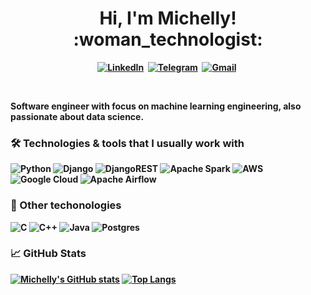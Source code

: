 <p>
  <h1 align="center"><b>Hi, I'm Michelly! :woman_technologist: </h1>
</p>
<p align="center">
<a href="https://www.linkedin.com/in/michellyrds/"><img src="https://img.shields.io/badge/LinkedIn-0077B5?style=for-the-badge&logo=linkedin&logoColor=white" alt="LinkedIn" /></a>&nbsp;
<a href="https://t.me/mi_rds"><img src="https://img.shields.io/badge/Telegram-2CA5E0?style=for-the-badge&logo=telegram&logoColor=white" alt="Telegram" /></a>&nbsp;
<a href="https://mail.google.com/mail/u/0/?fs=1&to=michelly.silva753@gmail.com&su=SUBJECT&body=BODY&tf=cm"><img src="https://img.shields.io/badge/Gmail-D14836?style=for-the-badge&logo=gmail&logoColor=white" alt="Gmail" /></a>&nbsp;
</p>
<br />

Software engineer with focus on machine learning engineering, also passionate about data science. 

<!-- [![Michelly's wakatime stats](https://github-readme-stats.vercel.app/api/wakatime?username=michellyrds)](https://github.com/anuraghazra/github-readme-stats) -->
### :hammer_and_wrench: Technologies & tools that I usually work with
![Python](https://img.shields.io/badge/python-3670A0?style=flat-square&logo=python&logoColor=ffdd54)
![Django](https://img.shields.io/badge/django-%23092E20.svg?style=flat-square&logo=django&logoColor=white)
![DjangoREST](https://img.shields.io/badge/django-REST-ff1709?style=flat-square&logo=django&logoColor=white&color=ff1709&labelColor=gray)
![Apache Spark](https://img.shields.io/badge/Apache_Spark-FFFFFF?style=flat-square&logo=apachespark&logoColor=#E35A16)
![AWS](https://img.shields.io/badge/AWS-%23FF9900.svg?style=flat-square&logo=amazon-aws&logoColor=white)
![Google Cloud](https://img.shields.io/badge/GoogleCloud-%234285F4.svg?style=flat-square&logo=google-cloud&logoColor=white)
![Apache Airflow](https://img.shields.io/badge/Apache%20Airflow-017CEE?style=flat-square&logo=Apache%20Airflow&logoColor=white)

### :wrench: Other techonologies
![C](https://img.shields.io/badge/c-%2300599C.svg?style=flat-square&logo=c&logoColor=white)
![C++](https://img.shields.io/badge/c++-%2300599C.svg?style=flat-square&logo=c%2B%2B&logoColor=white)
![Java](https://img.shields.io/badge/java-%23ED8B00.svg?style=flat-square&logo=java&logoColor=white)
![Postgres](https://img.shields.io/badge/postgres-%23316192.svg?style=flat-square&logo=postgresql&logoColor=white)


### :chart_with_upwards_trend: GitHub Stats
[![Michelly's GitHub stats](https://github-readme-stats.vercel.app/api?username=michellyrds&count_private=true&show_icons=true&theme=dracula&hide_border=true)](https://github.com/anuraghazra/github-readme-stats)
[![Top Langs](https://github-readme-stats.vercel.app/api/top-langs/?username=michellyrds&layout=compact&theme=dracula&hide=jupyter%20notebook&hide_border=true)](https://github.com/anuraghazra/github-readme-stats)

<!-- [![Readme Card](https://github-readme-stats.vercel.app/api/pin/?username=michellyrds&repo=mlp)](https://github.com/anuraghazra/github-readme-stats) -->


<!--
**michellyrds/michellyrds** is a ✨ _special_ ✨ repository because its `README.md` (this file) appears on your GitHub profile.

Here are some ideas to get you started:

- 🔭 I’m currently working on ...
- 🌱 I’m currently learning ...
- 👯 I’m looking to collaborate on ...
- 🤔 I’m looking for help with ...
- 💬 Ask me about ...
- 📫 How to reach me: ...
- 😄 Pronouns: ...
- ⚡ Fun fact: ...
-->
